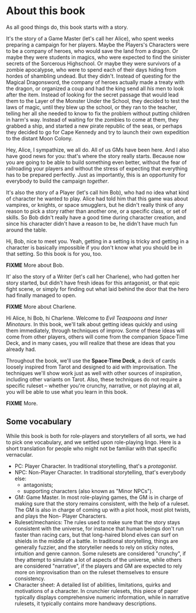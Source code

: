 # About this book

As all good things do, this book starts with a story.

It's the story of a Game Master (let's call her Alice), who spent weeks preparing a campaign for her players. Maybe the Players's Characters were to be a company of heroes, who would save the land from a dragon. Or maybe they were students in magics, who were expected to find the sinister secrets of the Sorcerous Highschool. Or maybe they were survivors of a zombie apocalypse, who were to spend each of their days hiding from hordes of shambling undead. But they didn't. Instead of questing for the Magical Dragonsword, the company of heroes actually made a treaty with the dragon, or organized a coup and had the king send all *his* men to look after the item. Instead of looking for the secret passage that would lead them to the Layer of the Monster Under the School, they decided to test the laws of magic, until they blew up the school, or they ran to the teacher, telling her all she needed to know to fix the problem without putting children in harm's way. Instead of waiting for the zombies to come at them, they grabbed a ship, and started a new pirate republic of the seas, or perhaps they decided to go for Cape Kennedy and try to launch their own expedition to the distant Moon Colony.

Hey, Alice, I sympathize, we all do. All of us GMs have been here. And I also have good news for you: that's where the story really starts. Because now you are going to be able to build something even better, without the fear of railroading your players and without the stress of expecting that everything has to be prepared perfectly. Just as importantly, this is an opportunity for everybody to build the campaign *together*.

It's also the story of a Player (let's call him Bob), who had no idea what kind of character he wanted to play. Alice had told him that this game was about vampires, or knights, or space smugglers, but he didn't really think of any reason to pick a story rather than another one, or a specific class, or set of skills. So Bob didn't really have a good time during character creation, and since his character didn't have a reason to be, he didn't have much fun around the table.

Hi, Bob, nice to meet you. Yeah, getting in a setting is tricky and getting in a character is basically impossible if you don't know what you should be in that setting. So this book is for you, too.

**FIXME** More about Bob.

It' also the story of a Writer (let's call her Charlene), who had gotten her story started, but didn't have fresh ideas for this antagonist, or that epic fight scene, or simply for finding out what laid behind the door that the hero had finally managed to open.

**FIXME** More about Charlene.

Hi Alice, hi Bob, hi Charlene. Welcome to *Evil Teaspoons and Inner Minotaurs*. In this book, we'll talk about getting ideas quickly and using them immediately, through techniques of improv. Some of these ideas will come from other players, others will come from the companion Space·Time Deck, and in many cases, you will realize that these are ideas that you already had.

Throughout the book, we'll use the **Space·Time Deck**, a deck of cards loosely inspired from Tarot and designed to aid with improvisation. The techniques we'll show work just as well with other sources of inspiration, including other variants on Tarot. Also, these techniques do not require a specific ruleset – whether you're crunchy, narrative, or not playing at all, you will be able to use what you learn in this book.

**FIXME** More.

## Some vocabulary

While this book is both for role-players and storytellers of all sorts,
we had to pick one vocabulary, and we settled upon role-playing lingo.
Here is a short translation for people who might not be familiar with
that specific vernacular.

- PC: Player Character. In traditional storytelling, that's a *protagonist*.
- NPC: Non-Player Character. In traditional storytelling, that's everybody else:
    - antagonists;
    - supporting characters (also known as "Minor NPCs").
- GM: Game Master. In most role-playing games, the GM is in charge of making sure
    that the story remains consistent, with the help of a ruleset. The GM is also
    in charge of coming up with a plot hook, most plot twists, and plays the Non-
    Player Characters.
- Ruleset/mechanics: The rules used to make sure that the story stays consistent
    with the universe, for instance that human beings don't run faster than racing
    cars, but that long-haired blond elves can surf on shields in the middle of a
    battle. In traditional storytelling, things are generally fuzzier, and the
    storyteller needs to rely on sticky notes, intuition and genre cannon. Some
    rulesets are considered "crunchy", if they attempt to simulate a lot of
    aspects of the universe, while others are considered "narrative", if the
    players and GM are expected to rely more on improvisation than on the ruleset
    themselves to ensure consistency.
- Character sheet: A detailed list of abilities, limitations, quirks and motivations
    of a character. In crunchier rulesets, this piece of paper typically
    displays comprehensive numeric information, while in narrative rulesets, it typically
    contains more handwavy descriptions.